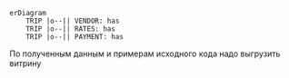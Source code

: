 ```mermaid
erDiagram
    TRIP |o--|| VENDOR: has
    TRIP |o--|| RATES: has
    TRIP |o--|| PAYMENT: has
```


По полученным данным и примерам исходного кода надо выгрузить витрину